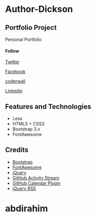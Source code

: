 # Author-Dickson
## Portfolio Project

Personal Portfolio

#### Follow

[Twitter](https://twitter.com/Dicksonmuli)

[Facebook](https://www.facebook.com/dickson.mulli.5)

[coderwall](https://coderwall.com/dicksonmuli)

[Linkedin](https://www.linkedin.com/in/isaiah-dickson-85033813a/)


## Features and Technologies

-  Less
-  HTML5 + CSS3
-  Bootstrap 3.x
-  FontAwesome

## Credits
- [Bootstrap](http://getbootstrap.com/)
- [FontAwesome](http://fortawesome.github.io/Font-Awesome/)
- [jQuery](http://jquery.com/)
- [GitHub Activity Stream](http://caseyscarborough.com/projects/github-activity/)
- [GitHub Calendar Plugin](https://github.com/IonicaBizau/github-calendar)
- [jQuery RSS](https://github.com/sdepold/jquery-rss)
# abdirahim
